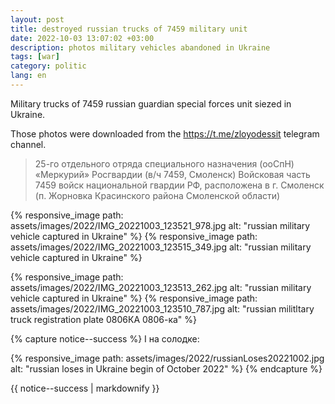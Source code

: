 ```yaml
---
layout: post
title: destroyed russian trucks of 7459 military unit
date: 2022-10-03 13:07:02 +03:00
description: photos military vehicles abandoned in Ukraine
tags: [war]
category: politic
lang: en
---
```


Military trucks of 7459 russian guardian special forces unit siezed in Ukraine.

Those photos were downloaded from the https://t.me/zloyodessit telegram channel.

> 25-го отдельного отряда специального назначения (ооСпН) «Меркурий» Росгвардии (в/ч 7459, Смоленск) Войсковая часть 7459 войск национальной гвардии РФ, расположена в г. Смоленск (п. Жорновка Красинского района Смоленской области)

{% responsive_image path: assets/images/2022/IMG_20221003_123521_978.jpg alt: "russian military vehicle captured in Ukraine" %}
{% responsive_image path: assets/images/2022/IMG_20221003_123515_349.jpg alt: "russian military vehicle captured in Ukraine" %}

{% responsive_image path: assets/images/2022/IMG_20221003_123513_262.jpg alt: "russian military vehicle captured in Ukraine" %}
{% responsive_image path: assets/images/2022/IMG_20221003_123510_787.jpg  alt: "russian militltary truck registration plate 0806КА 0806-ка" %}

{% capture notice--success %}
І на солодке:

{% responsive_image path: assets/images/2022/russianLoses20221002.jpg  alt: "russian loses in Ukraine begin of October 2022" %}
{% endcapture %}

<div class="notice">{{ notice--success | markdownify }}</div>

